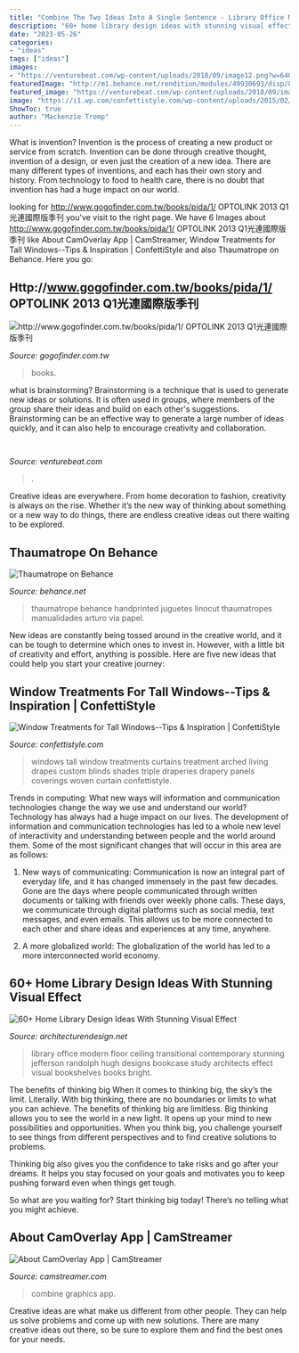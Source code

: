 ```yaml
---
title: "Combine The Two Ideas Into A Single Sentence - Library Office Modern Floor Ceiling Transitional Contemporary Stunning Jefferson Randolph Hugh Designs Bookcase Study Architects Effect Visual Bookshelves Books Bright"
description: "60+ home library design ideas with stunning visual effect"
date: "2023-05-26"
categories:
- "ideas"
tags: ["ideas"]
images:
- "https://venturebeat.com/wp-content/uploads/2018/09/image12.png?w=640"
featuredImage: "http://m1.behance.net/rendition/modules/49930693/disp/8d65adfb243b94a3725eef4be27c31cb.jpg"
featured_image: "https://venturebeat.com/wp-content/uploads/2018/09/image12.png?w=640"
image: "https://i1.wp.com/confettistyle.com/wp-content/uploads/2015/02/image1.jpg"
ShowToc: true
author: "Mackenzie Tromp"
---
```



What is invention?
Invention is the process of creating a new product or service from scratch. Invention can be done through creative thought, invention of a design, or even just the creation of a new idea. There are many different types of inventions, and each has their own story and history. From technology to food to health care, there is no doubt that invention has had a huge impact on our world.

	

		
looking for http://www.gogofinder.com.tw/books/pida/1/ OPTOLINK 2013 Q1光連國際版季刊 you've visit to the right page. We have 6 Images about http://www.gogofinder.com.tw/books/pida/1/ OPTOLINK 2013 Q1光連國際版季刊 like About CamOverlay App | CamStreamer, Window Treatments for Tall Windows--Tips &amp; Inspiration | ConfettiStyle and also Thaumatrope on Behance. Here you go:
		
    
## Http://www.gogofinder.com.tw/books/pida/1/ OPTOLINK 2013 Q1光連國際版季刊

<img loading=lazy src="http://www.gogofinder.com.tw/books/pida/1/s/1372214534XgeyqqtQ.jpg" onerror="this.onerror=null;this.src='https://tse3.mm.bing.net/th?id=OIP.zbyAWGbRC_HVDeeIWWkrMwHaKf&amp;pid=15.1';" alt="http://www.gogofinder.com.tw/books/pida/1/ OPTOLINK 2013 Q1光連國際版季刊">

_Source: gogofinder.com.tw_

>books. 

	

what is brainstorming?
Brainstorming is a technique that is used to generate new ideas or solutions. It is often used in groups, where members of the group share their ideas and build on each other's suggestions. Brainstorming can be an effective way to generate a large number of ideas quickly, and it can also help to encourage creativity and collaboration.

    
## 

<img loading=lazy src="https://venturebeat.com/wp-content/uploads/2018/09/image12.png?w=640" onerror="this.onerror=null;this.src='https://tse3.mm.bing.net/th?id=OIP._sLuaUlezw6HiB_gJU6kPgHaD7&amp;pid=15.1';" alt="">

_Source: venturebeat.com_

>. 

	

Creative ideas are everywhere. From home decoration to fashion, creativity is always on the rise. Whether it’s the new way of thinking about something or a new way to do things, there are endless creative ideas out there waiting to be explored.

    
## Thaumatrope On Behance

<img loading=lazy src="http://m1.behance.net/rendition/modules/49930693/disp/8d65adfb243b94a3725eef4be27c31cb.jpg" onerror="this.onerror=null;this.src='https://tse2.mm.bing.net/th?id=OIP.MHWzrGWsyniZe2zMIWAFxQHaIj&amp;pid=15.1';" alt="Thaumatrope on Behance">

_Source: behance.net_

>thaumatrope behance handprinted juguetes linocut thaumatropes manualidades arturo via papel. 

	

New ideas are constantly being tossed around in the creative world, and it can be tough to determine which ones to invest in. However, with a little bit of creativity and effort, anything is possible. Here are five new ideas that could help you start your creative journey:  

    
## Window Treatments For Tall Windows--Tips &amp; Inspiration | ConfettiStyle

<img loading=lazy src="https://i1.wp.com/confettistyle.com/wp-content/uploads/2015/02/image1.jpg" onerror="this.onerror=null;this.src='https://tse2.mm.bing.net/th?id=OIP.7eXQO05I33QrmZ7Svj3cnwAAAA&amp;pid=15.1';" alt="Window Treatments for Tall Windows--Tips &amp; Inspiration | ConfettiStyle">

_Source: confettistyle.com_

>windows tall window treatments curtains treatment arched living drapes custom blinds shades triple draperies drapery panels coverings woven curtain confettistyle. 

	

Trends in computing: What new ways will information and communication technologies change the way we use and understand our world?
Technology has always had a huge impact on our lives. The development of information and communication technologies has led to a whole new level of interactivity and understanding between people and the world around them. Some of the most significant changes that will occur in this area are as follows:
1) New ways of communicating: Communication is now an integral part of everyday life, and it has changed immensely in the past few decades. Gone are the days where people communicated through written documents or talking with friends over weekly phone calls. These days, we communicate through digital platforms such as social media, text messages, and even emails. This allows us to be more connected to each other and share ideas and experiences at any time, anywhere.

2) A more globalized world: The globalization of the world has led to a more interconnected world economy.

    
## 60+ Home Library Design Ideas With Stunning Visual Effect

<img loading=lazy src="https://cdn.architecturendesign.net/wp-content/uploads/2016/01/AD-Home-Library-Design-Ideas-With-Stunning-Visual-Effect-21.jpg" onerror="this.onerror=null;this.src='https://tse1.mm.bing.net/th?id=OIP.YTMzoYoe7azG_Jx14QE5_gHaJN&amp;pid=15.1';" alt="60+ Home Library Design Ideas With Stunning Visual Effect">

_Source: architecturendesign.net_

>library office modern floor ceiling transitional contemporary stunning jefferson randolph hugh designs bookcase study architects effect visual bookshelves books bright. 

	

The benefits of thinking big
When it comes to thinking big, the sky’s the limit. Literally. With big thinking, there are no boundaries or limits to what you can achieve. The benefits of thinking big are limitless.
Big thinking allows you to see the world in a new light. It opens up your mind to new possibilities and opportunities. When you think big, you challenge yourself to see things from different perspectives and to find creative solutions to problems.

Thinking big also gives you the confidence to take risks and go after your dreams. It helps you stay focused on your goals and motivates you to keep pushing forward even when things get tough.

So what are you waiting for? Start thinking big today! There’s no telling what you might achieve.

    
## About CamOverlay App | CamStreamer

<img loading=lazy src="https://camstreamer.com/img/camoverlay/combination.jpg" onerror="this.onerror=null;this.src='https://tse3.mm.bing.net/th?id=OIP.7WdxLBQV8tENUO_ynv1_oQHaE8&amp;pid=15.1';" alt="About CamOverlay App | CamStreamer">

_Source: camstreamer.com_

>combine graphics app. 

	

Creative ideas are what make us different from other people. They can help us solve problems and come up with new solutions. There are many creative ideas out there, so be sure to explore them and find the best ones for your needs.

